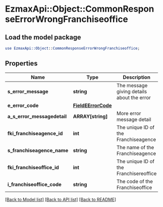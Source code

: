 # EzmaxApi::Object::CommonResponseErrorWrongFranchiseoffice

## Load the model package
```perl
use EzmaxApi::Object::CommonResponseErrorWrongFranchiseoffice;
```

## Properties
Name | Type | Description | Notes
------------ | ------------- | ------------- | -------------
**s_error_message** | **string** | The message giving details about the error | 
**e_error_code** | [**FieldEErrorCode**](FieldEErrorCode.md) |  | 
**a_s_error_messagedetail** | **ARRAY[string]** | More error message detail | [optional] 
**fki_franchiseagence_id** | **int** | The unique ID of the Franchiseagence | 
**s_franchiseagence_name** | **string** | The name of the Franchiseagence | 
**fki_franchiseoffice_id** | **int** | The unique ID of the Franchisereoffice | 
**i_franchiseoffice_code** | **string** | The code of the Franchiseoffice | 

[[Back to Model list]](../README.md#documentation-for-models) [[Back to API list]](../README.md#documentation-for-api-endpoints) [[Back to README]](../README.md)


